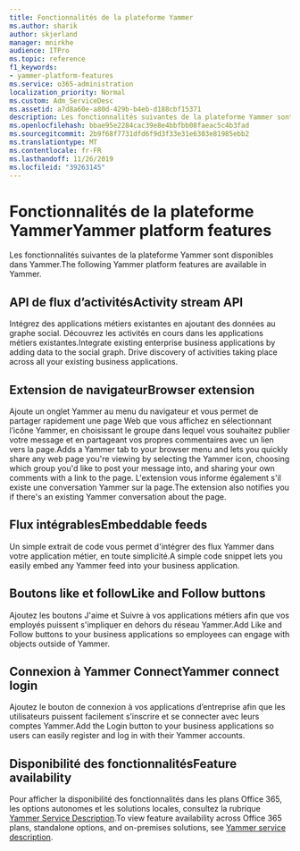 ```yaml
---
title: Fonctionnalités de la plateforme Yammer
ms.author: sharik
author: skjerland
manager: mnirkhe
audience: ITPro
ms.topic: reference
f1_keywords:
- yammer-platform-features
ms.service: o365-administration
localization_priority: Normal
ms.custom: Adm_ServiceDesc
ms.assetid: a7d8a60e-a80d-429b-b4eb-d188cbf15371
description: Les fonctionnalités suivantes de la plateforme Yammer sont disponibles dans Yammer.
ms.openlocfilehash: bbae95e2284cac39e8e4bbfbb08faeac5c4b3fad
ms.sourcegitcommit: 2b9f68f7731dfd6f9d3f33e31e6303e81985ebb2
ms.translationtype: MT
ms.contentlocale: fr-FR
ms.lasthandoff: 11/26/2019
ms.locfileid: "39263145"
---
```

# <a name="yammer-platform-features"></a><span data-ttu-id="3984a-103">Fonctionnalités de la plateforme Yammer</span><span class="sxs-lookup"><span data-stu-id="3984a-103">Yammer platform features</span></span>

<span data-ttu-id="3984a-104">Les fonctionnalités suivantes de la plateforme Yammer sont disponibles dans Yammer.</span><span class="sxs-lookup"><span data-stu-id="3984a-104">The following Yammer platform features are available in Yammer.</span></span>
 
## <a name="activity-stream-api"></a><span data-ttu-id="3984a-105">API de flux d’activités</span><span class="sxs-lookup"><span data-stu-id="3984a-105">Activity stream API</span></span>

<span data-ttu-id="3984a-p101">Intégrez des applications métiers existantes en ajoutant des données au graphe social. Découvrez les activités en cours dans les applications métiers existantes.</span><span class="sxs-lookup"><span data-stu-id="3984a-p101">Integrate existing enterprise business applications by adding data to the social graph. Drive discovery of activities taking place across all your existing business applications.</span></span>
  
## <a name="browser-extension"></a><span data-ttu-id="3984a-108">Extension de navigateur</span><span class="sxs-lookup"><span data-stu-id="3984a-108">Browser extension</span></span>

<span data-ttu-id="3984a-109">Ajoute un onglet Yammer au menu du navigateur et vous permet de partager rapidement une page Web que vous affichez en sélectionnant l’icône Yammer, en choisissant le groupe dans lequel vous souhaitez publier votre message et en partageant vos propres commentaires avec un lien vers la page.</span><span class="sxs-lookup"><span data-stu-id="3984a-109">Adds a Yammer tab to your browser menu and lets you quickly share any web page you're viewing by selecting the Yammer icon, choosing which group you'd like to post your message into, and sharing your own comments with a link to the page.</span></span> <span data-ttu-id="3984a-110">L'extension vous informe également s'il existe une conversation Yammer sur la page.</span><span class="sxs-lookup"><span data-stu-id="3984a-110">The extension also notifies you if there's an existing Yammer conversation about the page.</span></span> 

## <a name="embeddable-feeds"></a><span data-ttu-id="3984a-111">Flux intégrables</span><span class="sxs-lookup"><span data-stu-id="3984a-111">Embeddable feeds</span></span>

<span data-ttu-id="3984a-112">Un simple extrait de code vous permet d'intégrer des flux Yammer dans votre application métier, en toute simplicité.</span><span class="sxs-lookup"><span data-stu-id="3984a-112">A simple code snippet lets you easily embed any Yammer feed into your business application.</span></span>
  
## <a name="like-and-follow-buttons"></a><span data-ttu-id="3984a-113">Boutons like et follow</span><span class="sxs-lookup"><span data-stu-id="3984a-113">Like and Follow buttons</span></span>

<span data-ttu-id="3984a-114">Ajoutez les boutons J'aime et Suivre à vos applications métiers afin que vos employés puissent s'impliquer en dehors du réseau Yammer.</span><span class="sxs-lookup"><span data-stu-id="3984a-114">Add Like and Follow buttons to your business applications so employees can engage with objects outside of Yammer.</span></span>
  
## <a name="yammer-connect-login"></a><span data-ttu-id="3984a-115">Connexion à Yammer Connect</span><span class="sxs-lookup"><span data-stu-id="3984a-115">Yammer connect login</span></span>

<span data-ttu-id="3984a-116">Ajoutez le bouton de connexion à vos applications d’entreprise afin que les utilisateurs puissent facilement s’inscrire et se connecter avec leurs comptes Yammer.</span><span class="sxs-lookup"><span data-stu-id="3984a-116">Add the Login button to your business applications so users can easily register and log in with their Yammer accounts.</span></span>

## <a name="feature-availability"></a><span data-ttu-id="3984a-117">Disponibilité des fonctionnalités</span><span class="sxs-lookup"><span data-stu-id="3984a-117">Feature availability</span></span>

<span data-ttu-id="3984a-118">Pour afficher la disponibilité des fonctionnalités dans les plans Office 365, les options autonomes et les solutions locales, consultez la rubrique [Yammer Service Description](yammer-service-description.md).</span><span class="sxs-lookup"><span data-stu-id="3984a-118">To view feature availability across Office 365 plans, standalone options, and on-premises solutions, see [Yammer service description](yammer-service-description.md).</span></span>
  

